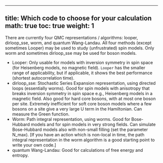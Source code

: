 
---
title: Which code to choose for your calculation
math: true
toc: true
weight: 1
---

There are currently four QMC representations / algorithms: looper, dirloop_sse, worm, and quantum Wang-Landau.
All four methods (except sometimes Looper) may be used to study (unfrustrated) spin models. Only worm and sometimes dirloop_sse may be used for boson models.

- Looper: Only usable for models with inversion symmetry in spin space (for Heisenberg models, no magnetic field). `Looper` has the smaller range of applicability, but if applicable, it shows the best performance (shortest autocorrelation time).
- dirloop_sse: Stochastic Series Expansion representation, using directed loops (essentially worms). Good for spin models with anisotropy that breaks inversion symmetry in spin space e.g., Heisenberg models in a magnetic field. Also good for hard core bosons, with at most one boson per site. Extremely inefficient for soft core boson models where a few bosons on a site give a very large U term in the Hamiltonian. Can measure the Green function.
- Worm: Path integral representation, using worms. Good for Bose-Hubbard models and for spin models in very strong fields. Can simulate Bose-Hubbard models also with non-small filling (set the parameter N_max). [If you have an action which is non-local in time, the path integral representation in the worm algorithm is a good starting point to write your own code.]
- quantum Wang-Landau: Good for calculations of free energy and entropy.


